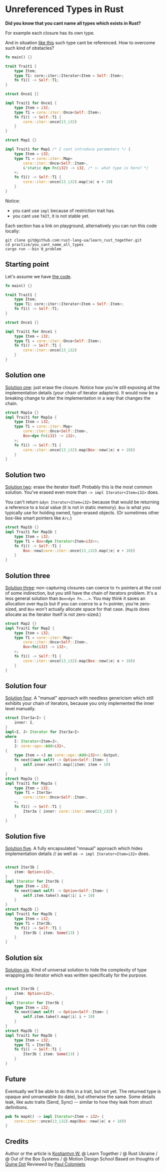 # Unreferenced Types in Rust

**Did you know that you cant name all types which exists in Rust?**

For example each closure has its own type.

And in situation [like this](https://play.rust-lang.org/?version=stable&mode=debug&edition=2021&gist=ab322a29a815b8a12fa4ba0335490890) such type cant be referenced.
How to overcome such kind of obstacles?

```rust
fn main() {}

trait Trait1 {
    type Item;
    type T1: core::iter::Iterator<Item = Self::Item>;
    fn f1() -> Self::T1;
}

struct Once1 {}

impl Trait1 for Once1 {
    type Item = i32;
    type T1 = core::iter::Once<Self::Item>;
    fn f1() -> Self::T1 {
        core::iter::once(13_i32)
    }
}

struct Map1 {}

impl Trait1 for Map1 /* I cant introduce parameters */ {
    type Item = i32;
    type T1 = core::iter::Map<
        core::iter::Once<Self::Item>,
        &'static dyn Fn(i32) -> i32, /* <- what type is here? */
    >;
    fn f1() -> Self::T1 {
        core::iter::once(13_i32).map(|e| e + 10)
    }
}
```

Notice:
- you cant use `impl` because of restriction trait has.
- you cant use `TAIT`, it is not stable yet.

Each section has a link on playground, alternatively you can run this code locally:
```
git clone git@github.com:rust-lang-ua/learn_rust_together.git
cd practice/you_cant_name_all_types
cargo run --bin 0_problem
```

## Starting point

Let's assume we have [the code](https://play.rust-lang.org/?version=stable&mode=debug&edition=2021&gist=cc1b86b13080523996e448e2e62ca1f0).

```rust
fn main() {}

trait Trait1 {
    type Item;
    type T1: core::iter::Iterator<Item = Self::Item>;
    fn f1() -> Self::T1;
}

struct Once1 {}

impl Trait1 for Once1 {
    type Item = i32;
    type T1 = core::iter::Once<Self::Item>;
    fn f1() -> Self::T1 {
        core::iter::once(13_i32)
    }
}
```

## Solution one

[Solution one](https://play.rust-lang.org/?version=stable&mode=debug&edition=2021&gist=91e916ae7947868ea4ec53f06926d131): just erase the closure.  Notice how you're still exposing all the implementation details (your chain of iterator adapters). It would now be a breaking change to alter the implementation in a way that changes the сhain.

```rust
struct Map1a {}
impl Trait1 for Map1a {
    type Item = i32;
    type T1 = core::iter::Map<
        core::iter::Once<Self::Item>,
        Box<dyn Fn(i32) -> i32>,
    >;
    fn f1() -> Self::T1 {
        core::iter::once(13_i32).map(Box::new(|e| e + 10))
    }
}
```

## Solution two

[Solution two](https://play.rust-lang.org/?version=stable&mode=debug&edition=2021&gist=5f42734cb629b08e0ee008145491d869): erase the iterator itself.  Probably this is the most common solution.  You've erased even more than `-> impl Iterator<Item=i32>` does.

You can't return `&dyn Iterator<Item=i32>` because that would be returning a reference to a local value (it is not in static memory).  `Box` is what you typically use for holding owned, type-erased objects.  (Or sometimes other box-like smart pointers like `Arc`.)

```rust
struct Map1b {}
impl Trait1 for Map1b {
    type Item = i32;
    type T1 = Box<dyn Iterator<Item=i32>>;
    fn f1() -> Self::T1 {
        Box::new(core::iter::once(13_i32).map(|e| e + 10))
    }
}
```

## Solution three

[Solution three](https://play.rust-lang.org/?version=stable&mode=debug&edition=2021&gist=acdb417198f530bbc39ae81f979d709d): non-capturing closures can coerce to `fn` pointers at the cost of some indirection, but you still have the chain of iterators problem.  It's a less general solution than `Box<dyn Fn...>`.  You may think it saves an allocation over `Map1b` but if you can coerce to a `fn` pointer, you're zero-sized, and `Box` won't actually allocate space for that case.  (`Map3b` does allocate as the iterator itself is not zero-sized.)

```rust
struct Map2 {}
impl Trait1 for Map2 {
    type Item = i32;
    type T1 = core::iter::Map<
        core::iter::Once<Self::Item>,
        Box<fn(i32) -> i32>,
    >;
    fn f1() -> Self::T1 {
        core::iter::once(13_i32).map(Box::new(|e| e + 10))
    }
}
```

## Solution four

[Solution four](https://play.rust-lang.org/?version=stable&mode=debug&edition=2021&gist=9d99066c3d6429d5d5c8df140907d0a7). A "manual" approach with needless genericism which still exhibits your chain of iterators, because you only implemented the inner level manually.

```rust
struct Iter3a<I> {
    inner: I,
}
impl<I, J> Iterator for Iter3a<I>
where
    I: Iterator<Item=J>,
    J: core::ops::Add<i32>,
{
    type Item = <J as core::ops::Add<i32>>::Output;
    fn next(&mut self) -> Option<Self::Item> {
        self.inner.next().map(|item| item + 10)
    }
}
struct Map3a {}
impl Trait1 for Map3a {
    type Item = i32;
    type T1 = Iter3a<
        core::iter::Once<Self::Item>,
    >;
    fn f1() -> Self::T1 {
        Iter3a { inner: core::iter::once(13_i32) }
    }
}
```

## Solution five

[Solution five](https://play.rust-lang.org/?version=stable&mode=debug&edition=2021&gist=a8965d64faa48ea060362be59024acbf). A fully encapsulated "mnaual" approach which hides implementation details
// as well as `-> impl Iterator<Item=i32>` does.

```rust

struct Iter3b {
    item: Option<i32>,
}
impl Iterator for Iter3b {
    type Item = i32;
    fn next(&mut self) -> Option<Self::Item> {
        self.item.take().map(|i| i + 10)
    }
}
struct Map3b {}
impl Trait1 for Map3b {
    type Item = i32;
    type T1 = Iter3b;
    fn f1() -> Self::T1 {
        Iter3b { item: Some(13) }
    }
}
```

## Solution six

[Solution six](https://play.rust-lang.org/?version=stable&mode=debug&edition=2021&gist=51ed7b225933c282aab6a066cec3ddf3). Kind of universal solution to hide the complexity of type wrapping into iterator which was written specifically for the purpose.

```rust

struct Iter3b {
    item: Option<i32>,
}
impl Iterator for Iter3b {
    type Item = i32;
    fn next(&mut self) -> Option<Self::Item> {
        self.item.take().map(|i| i + 10)
    }
}
struct Map3b {}
impl Trait1 for Map3b {
    type Item = i32;
    type T1 = Iter3b;
    fn f1() -> Self::T1 {
        Iter3b { item: Some(13) }
    }
}
```

## Future

Eventually we'll be able to do this in a trait, but not yet.  The returned type is opaque and unnameable (to date), but otherwise the same.  Some details leak, like auto traits (Send, Sync) -- similar to how they leak from struct definitions.

```rust
pub fn map4() -> impl Iterator<Item = i32> {
    core::iter::once(13_i32).map(Box::new(|e| e + 10))
}
```

## Credits

Author or the article is [Kostiantyn W.](https://www.linkedin.com/in/kostiantynw/) @ Learn Together / @ Rust Ukraine / @ Out of the Box Systems / @ Motion Design School
Based on thoughts of [Quine Dot](https://users.rust-lang.org/u/quinedot)
Reviewed by [Paul Colomiets](https://github.com/tailhook)
